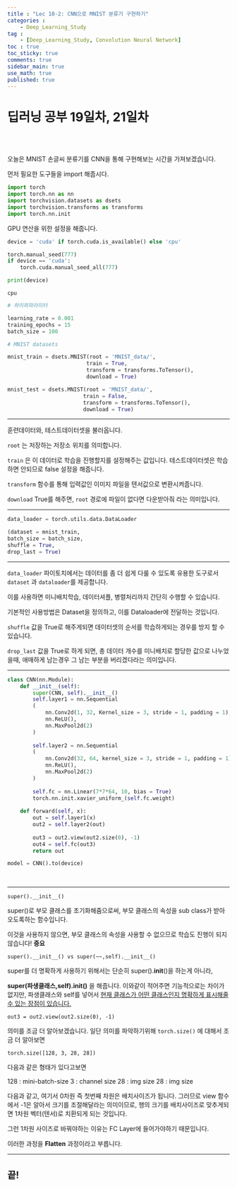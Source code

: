 ```yaml
---
title : "Lec 10-2: CNN으로 MNIST 분류기 구현하기"
categories :
    - Deep_Learning_Study
tag :
    - [Deep_Learning_Study, Convolution Neural Network]
toc : true
toc_sticky: true 
comments: true
sidebar_main: true
use_math: true
published: true
---
```


# 딥러닝 공부 19일차, 21일차
<br>
<br>

오늘은 MNIST 손글씨 분류기를 CNN을 통해 구현해보는 시간을 가져보겠습니다.

먼저 필요한 도구들을 import 해줍시다.

```python
import torch
import torch.nn as nn
import torchvision.datasets as dsets
import torchvision.transforms as transforms
import torch.nn.init
```

GPU 연산을 위한 설정을 해줍니다.

```python
device = 'cuda' if torch.cuda.is_available() else 'cpu'

torch.manual_seed(777)
if device == 'cuda':
    torch.cuda.manual_seed_all(777)
```


```python
print(device)
```
    cpu



```python
# 하이퍼파라미터

learning_rate = 0.001
training_epochs = 15
batch_size = 100
```


```python
# MNIST datasets

mnist_train = dsets.MNIST(root = 'MNIST_data/',
                         train = True,
                         transform = transforms.ToTensor(),
                         download = True)

mnist_test = dsets.MNIST(root = 'MNIST_data/',
                        train = False,
                        transform = transforms.ToTensor(),
                        download = True)
```

---

훈련데이터와, 테스트데이터셋을 불러옵니다.

`root` 는 저장하는 저장소 위치를 의미합니다.

`train` 은 이 데이터로 학습을 진행할지를 설정해주는 값입니다. 테스트데이터셋은 학습하면 안되므로 false 설정을 해줍니다.

`transform` 함수를 통해 입력값인 이미지 파일을 텐서값으로 변환시켜줍니다.

`download` True를 해주면, `root` 경로에 파일이 없다면 다운받아줘 라는 의미입니다.
<br>

---

```python
data_loader = torch.utils.data.DataLoader

(dataset = mnist_train,
batch_size = batch_size,
shuffle = True,
drop_last = True)
```

---

`data_loader` 파이토치에서는 데이터를 좀 더 쉽게 다룰 수 있도록 유용한 도구로서 `dataset` 과 `dataloader`를 제공합니다.

이를 사용하면 미니배치학습, 데이터셔플, 병렬처리까지 간단히 수행할 수 있습니다.

기본적인 사용방법은 Dataset을 정의하고, 이를 Dataloader에 전달하는 것입니다.

`shuffle` 값을 True로 해주게되면 데이터셋의 순서를 학습하게되는 경우를 방지 할 수 있습니다.

`drop_last` 값을 True로 하게 되면, 총 데이터 개수를 미니배치로 할당한 값으로 나누었을때, 애매하게 남는경우 그 남는 부분을 버리겠다라는 의미입니다.
<br>

----

```python
class CNN(nn.Module):
    def __init__(self):
        super(CNN, self).__init__()
        self.layer1 = nn.Sequential
        (
            nn.Conv2d(1, 32, Kernel_size = 3, stride = 1, padding = 1),
            nn.ReLU(),
            nn.MaxPool2d(2)
        )
        
        self.layer2 = nn.Sequential
        (
            nn.Conv2d(32, 64, kernel_size = 3, stride = 1, padding = 1),
            nn.ReLU(),
            nn.MaxPool2d(2)
        )
        
        self.fc = nn.Linear(7*7*64, 10, bias = True)
        torch.nn.init.xavier_uniform_(self.fc.weight)
        
    def forward(self, x):
        out = self.layer1(x)
        out2 = self.layer2(out)
        
        out3 = out2.view(out2.size(0), -1)
        out4 = self.fc(out3)
        return out
```

```python
model = CNN().to(device)
```

<br>

---

`super().__init__()`

super()로 부모 클래스를 초기화해줌으로써, 부모 클래스의 속성을 sub class가 받아오도록하는 함수입니다.

이것을 사용하지 않으면, 부모 클래스의 속성을 사용할 수 없으므로 학습도 진행이 되지 않습니다! **중요**

`super().__init__() vs super(~~,self).__init__()`

super를 더 명확하게 사용하기 위해서는 단순히 super().__init__()을 하는게 아니라,

**super(파생클래스,self).__init__()** 을 해줍니다. 이와같이 적어주면 기능적으로는 차이가 없지만, 파생클래스와 self를 넣어서 <u>현재 클래스가 어떤 클래스인지 명확하게 표시해줄 수 있는 장점이 있습니다.</u>
<br>

```
out3 = out2.view(out2.size(0), -1)
```

의미를 조금 더 알아보겠습니다. 일단 의미를 파악하기위해 `torch.size()` 에 대해서 조금 더 알아보면

```
torch.size([128, 3, 28, 28])
```

다음과 같은 형태가 있다고보면

128 : mini-batch-size
3 : channel size
28 : img size
28 : img size

다음과 같고, 여기서 0차원 즉 첫번째 차원은 배치사이즈가 됩니다. 그러므로 view 함수에서 -1은 알아서 크기를 조절해달라는 의미이므로, 행의 크기를 배치사이즈로 맞추게되면 1차원 벡터(텐서)로 치환되게 되는 것입니다.

그런 1차원 사이즈로 바꿔야하는 이유는 FC Layer에 들어가야하기 때문입니다.

이러한 과정을 **Flatten** 과정이라고 부릅니다.

---

## 끝! 